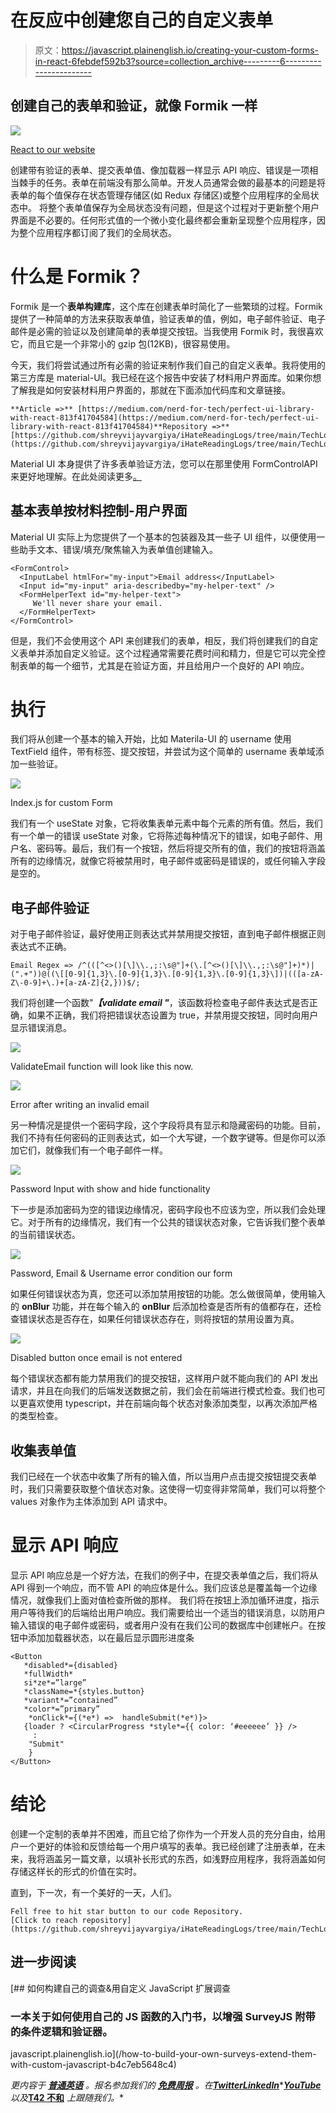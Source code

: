 # 在反应中创建您自己的自定义表单

> 原文：<https://javascript.plainenglish.io/creating-your-custom-forms-in-react-6febdef592b3?source=collection_archive---------6----------------------->

## 创建自己的表单和验证，就像 Formik 一样

![](img/742841ebfd117fa5d726ad1f21a3dc2d.png)

[React to our website](http://i-hate-reading-logs.vercel.app/)

创建带有验证的表单、提交表单值、像加载器一样显示 API 响应、错误是一项相当棘手的任务。表单在前端没有那么简单。开发人员通常会做的最基本的问题是将表单的每个值保存在状态管理存储区(如 Redux 存储区)或整个应用程序的全局状态中。
将整个表单值保存为全局状态没有问题，但是这个过程对于更新整个用户界面是不必要的。任何形式值的一个微小变化最终都会重新呈现整个应用程序，因为整个应用程序都订阅了我们的全局状态。

# **什么是 Formik？**

Formik 是一个**表单构建库**，这个库在创建表单时简化了一些繁琐的过程。Formik 提供了一种简单的方法来获取表单值，验证表单的值，例如，电子邮件验证、电子邮件是必需的验证以及创建简单的表单提交按钮。当我使用 Formik 时，我很喜欢它，而且它是一个非常小的 gzip 包(12KB)，很容易使用。

今天，我们将尝试通过所有必需的验证来制作我们自己的自定义表单。我将使用的第三方库是 material-UI。我已经在这个报告中安装了材料用户界面库。如果你想了解我是如何安装材料用户界面的，那就在下面添加代码库和文章链接。

```
**Article =>** [https://medium.com/nerd-for-tech/perfect-ui-library-with-react-813f41704584](https://medium.com/nerd-for-tech/perfect-ui-library-with-react-813f41704584)**Repository =>** [https://github.com/shreyvijayvargiya/iHateReadingLogs/tree/main/TechLogs/MaterialUIInstallationWithNextJS](https://github.com/shreyvijayvargiya/iHateReadingLogs/tree/main/TechLogs/MaterialUIInstallationWithNextJS)
```

Material UI 本身提供了许多表单验证方法，您可以在那里使用 FormControlAPI 来更好地理解。在此处阅读更多[。](https://material-ui.com/api/form-control/)

## 基本表单按材料控制-用户界面

Material UI 实际上为您提供了一个基本的包装器及其一些子 UI 组件，以便使用一些助手文本、错误/填充/聚焦输入为表单值创建输入。

```
<FormControl>
  <InputLabel htmlFor="my-input">Email address</InputLabel>
  <Input id="my-input" aria-describedby="my-helper-text" />
  <FormHelperText id="my-helper-text">
     We'll never share your email.     
  </FormHelperText>
</FormControl>
```

但是，我们不会使用这个 API 来创建我们的表单，相反，我们将创建我们的自定义表单并添加自定义验证。这个过程通常需要花费时间和精力，但是它可以完全控制表单的每一个细节，尤其是在验证方面，并且给用户一个良好的 API 响应。

# 执行

我们将从创建一个基本的输入开始，比如 Materila-UI 的 username 使用 TextField 组件，带有标签、提交按钮，并尝试为这个简单的 username 表单域添加一些验证。

![](img/0e5f99c071b6762a537319a6aaebd54f.png)

Index.js for custom Form

我们有一个 useState 对象，它将收集表单元素中每个元素的所有值。然后，我们有一个单一的错误 useState 对象，它将陈述每种情况下的错误，如电子邮件、用户名、密码等。最后，我们有一个按钮，然后将提交所有的值，我们的按钮将涵盖所有的边缘情况，就像它将被禁用时，电子邮件或密码是错误的，或任何输入字段是空的。

## 电子邮件验证

对于电子邮件验证，最好使用正则表达式并禁用提交按钮，直到电子邮件根据正则表达式不正确。

```
Email Regex => /^(([^<>()[\]\\.,;:\s@"]+(\.[^<>()[\]\\.,;:\s@"]+)*)|(".+"))@((\[[0-9]{1,3}\.[0-9]{1,3}\.[0-9]{1,3}\.[0-9]{1,3}\])|(([a-zA-Z\-0-9]+\.)+[a-zA-Z]{2,}))$/;
```

我们将创建一个函数"***【validate email "***，该函数将检查电子邮件表达式是否正确，如果不正确，我们将把错误状态设置为 true，并禁用提交按钮，同时向用户显示错误消息。

![](img/f0f4c0780e7d74d6258941afbea20feb.png)

ValidateEmail function will look like this now.

![](img/8b219f0d0d6f0345e70e438260bd4e8c.png)

Error after writing an invalid email

另一种情况是提供一个密码字段，这个字段将具有显示和隐藏密码的功能。目前，我们不持有任何密码的正则表达式，如一个大写键，一个数字键等。但是你可以添加它们，就像我们有一个电子邮件一样。

![](img/9155fb7308887534daac2965d64bca7c.png)

Password Input with show and hide functionality

下一步是添加密码为空的错误边缘情况，密码字段也不应该为空，所以我们会处理它。对于所有的边缘情况，我们有一个公共的错误状态对象，它告诉我们整个表单的当前错误状态。

![](img/90ada711ed9c14c77cef2e40d1c33ad1.png)

Password, Email & Username error condition our form

如果任何错误状态为真，您还可以添加禁用按钮的功能。怎么做很简单，使用输入的 **onBlur** 功能，并在每个输入的 **onBlur** 后添加检查是否所有的值都存在，还检查错误状态是否存在，如果任何错误状态存在，则将按钮的禁用设置为真。

![](img/00e2b43b009c317f32246ea4c467c6f8.png)

Disabled button once email is not entered

每个错误状态都有能力禁用我们的提交按钮，这样用户就不能向我们的 API 发出请求，并且在向我们的后端发送数据之前，我们会在前端进行模式检查。我们也可以更喜欢使用 typescript，并在前端向每个状态对象添加类型，以再次添加严格的类型检查。

## 收集表单值

我们已经在一个状态中收集了所有的输入值，所以当用户点击提交按钮提交表单时，我们只需要获取整个值状态对象。这使得一切变得非常简单，我们可以将整个 values 对象作为主体添加到 API 请求中。

# 显示 API 响应

显示 API 响应总是一个好方法，在我们的例子中，在提交表单值之后，我们将从 API 得到一个响应，而不管 API 的响应体是什么。我们应该总是覆盖每一个边缘情况，就像我们上面对值检查所做的那样。
我们将在按钮上添加循环进度，指示用户等待我们的后端给出用户响应。我们需要给出一个适当的错误消息，以防用户输入错误的电子邮件或密码，或者用户没有在我们公司的数据库中创建帐户。在按钮中添加加载器状态，以在最后显示圆形进度条

```
<Button 
   *disabled*={disabled} 
   *fullWidth* 
   si*ze*=”large” 
   *className=*{styles.button} 
   *variant*=”contained”
   *color*=”primary”
    *onClick*={(*e*) =>  handleSubmit(*e*)}>
   {loader ? <CircularProgress *style*={{ color: ‘#eeeeee’ }} />
     :     
    "Submit"
    }
</Button>
```

# 结论

创建一个定制的表单并不困难，而且它给了你作为一个开发人员的充分自由，给用户一个更好的体验和反馈给每一个用户填写的表单。我已经创建了注册表单，在未来，我将涵盖另一篇文章，以填补长形式的东西，如浅野应用程序，我将涵盖如何存储这样长的形式的价值在实时。

直到，下一次，有一个美好的一天，人们。

```
Fell free to hit star button to our code Repository.
[Click to reach repository](https://github.com/shreyvijayvargiya/iHateReadingLogs/tree/main/TechLogs/CustomFormsInReact)
```

## 进一步阅读

[](/how-to-build-your-own-surveys-extend-them-with-custom-javascript-b4c7eb5648c4) [## 如何构建自己的调查&用自定义 JavaScript 扩展调查

### 一本关于如何使用自己的 JS 函数的入门书，以增强 SurveyJS 附带的条件逻辑和验证器。

javascript.plainenglish.io](/how-to-build-your-own-surveys-extend-them-with-custom-javascript-b4c7eb5648c4) 

*更内容于* [***普通英语***](https://plainenglish.io/) *。报名参加我们的* [***免费周报***](http://newsletter.plainenglish.io/) *。在*[***Twitter***](https://twitter.com/inPlainEngHQ)[***LinkedIn***](https://www.linkedin.com/company/inplainenglish/)*[***YouTube***](https://www.youtube.com/channel/UCtipWUghju290NWcn8jhyAw)*以及*[**T42 不和**](https://discord.gg/GtDtUAvyhW) *上跟随我们。**